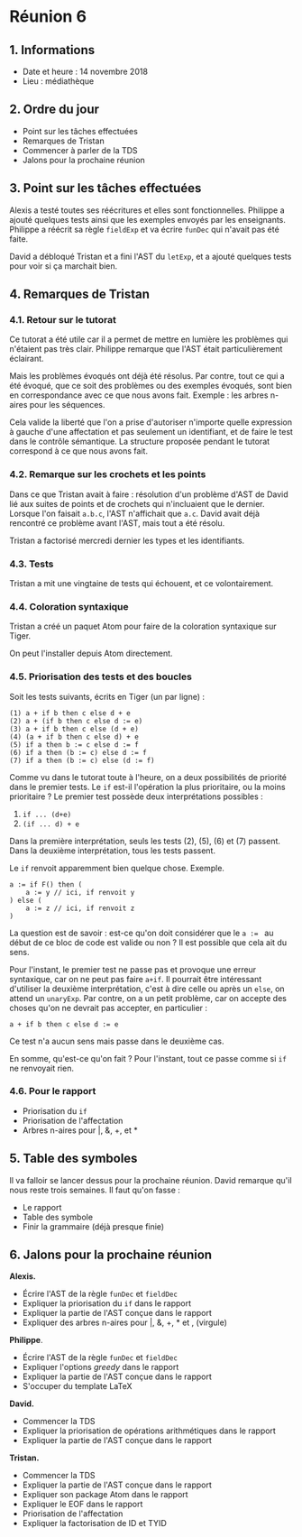 # Réunion 6

## 1. Informations

- Date et heure : 14 novembre 2018
- Lieu : médiathèque

## 2. Ordre du jour

- Point sur les tâches effectuées
- Remarques de Tristan
- Commencer à parler de la TDS
- Jalons pour la prochaine réunion

## 3. Point sur les tâches effectuées

Alexis a testé toutes ses réécritures et elles sont fonctionnelles. Philippe a ajouté quelques tests ainsi que les exemples envoyés par les enseignants. Philippe a réécrit sa règle `fieldExp` et va écrire `funDec` qui n'avait pas été faite.

David a débloqué Tristan et a fini l'AST du `letExp`, et a ajouté quelques tests pour voir si ça marchait bien.

## 4. Remarques de Tristan

### 4.1. Retour sur le tutorat

Ce tutorat a été utile car il a permet de mettre en lumière les problèmes qui n'étaient pas très clair. Philippe remarque que l'AST était particulièrement éclairant.

Mais les problèmes évoqués ont déjà été résolus. Par contre, tout ce qui a été évoqué, que ce soit des problèmes ou des exemples évoqués, sont bien en correspondance avec ce que nous avons fait. Exemple : les arbres n-aires pour les séquences.

Cela valide la liberté que l'on a prise d'autoriser n'importe quelle expression à gauche d'une affectation et pas seulement un identifiant, et de faire le test dans le contrôle sémantique. La structure proposée pendant le tutorat correspond à ce que nous avons fait.

### 4.2. Remarque sur les crochets et les points

Dans ce que Tristan avait à faire : résolution d'un problème d'AST de David lié aux suites de points et de crochets qui n'incluaient que le dernier. Lorsque l'on faisait `a.b.c`, l'AST n'affichait que `a.c`. David avait déjà rencontré ce problème avant l'AST, mais tout a été résolu.

Tristan a factorisé mercredi dernier les types et les identifiants.

### 4.3. Tests

Tristan a mit une vingtaine de tests qui échouent, et ce volontairement.

### 4.4. Coloration syntaxique

Tristan a créé un paquet Atom pour faire de la coloration syntaxique sur Tiger.

On peut l'installer depuis Atom directement.

### 4.5. Priorisation des tests et des boucles

Soit les tests suivants, écrits en Tiger (un par ligne) :

```
(1) a + if b then c else d + e
(2) a + (if b then c else d := e)
(3) a + if b then c else (d + e)
(4) (a + if b then c else d) + e
(5) if a then b := c else d := f
(6) if a then (b := c) else d := f
(7) if a then (b := c) else (d := f)
```

Comme vu dans le tutorat toute à l'heure, on a deux possibilités de priorité dans le premier tests. Le `if` est-il l'opération la plus prioritaire, ou la moins prioritaire ? Le premier test possède deux interprétations possibles :

1. `if ... (d+e)`
2. `(if ... d) + e`

Dans la première interprétation, seuls les tests (2), (5), (6) et (7) passent. Dans la deuxième interprétation, tous les tests passent.

Le `if` renvoit apparemment bien quelque chose. Exemple.

```
a := if F() then (
	a := y // ici, if renvoit y
) else (
	a := z // ici, if renvoit z
)
```

La question est de savoir : est-ce qu'on doit considérer que le `a := ` au début de ce bloc de code est valide ou non ? Il est possible que cela ait du sens.

Pour l'instant, le premier test ne passe pas et provoque une erreur syntaxique, car on ne peut pas faire `a+if`. Il pourrait être intéressant d'utiliser la deuxième interprétation, c'est à dire celle ou après un `else`, on attend un `unaryExp`. Par contre, on a un petit problème, car on accepte des choses qu'on ne devrait pas accepter, en particulier :

```
a + if b then c else d := e
```

Ce test n'a aucun sens mais passe dans le deuxième cas.

En somme, qu'est-ce qu'on fait ? Pour l'instant, tout ce passe comme si `if` ne renvoyait rien.

### 4.6. Pour  le rapport

- Priorisation du `if`
- Priorisation de l'affectation
- Arbres n-aires pour |, &, +, et *

## 5. Table des symboles

Il va falloir se lancer dessus pour la prochaine réunion. David remarque qu'il nous reste trois semaines. Il faut qu'on fasse :

- Le rapport
- Table des symbole
- Finir la grammaire (déjà presque finie)

## 6. Jalons pour la prochaine réunion

**Alexis.**

- Écrire l'AST de la règle `funDec` et `fieldDec`
- Expliquer la priorisation du `if` dans le rapport
- Expliquer la partie de l'AST conçue dans le rapport
- Expliquer des arbres n-aires pour |, &, +, * et , (virgule)

**Philippe**.

- Écrire l'AST de la règle `funDec` et `fieldDec`
- Expliquer l'options *greedy* dans le rapport
- Expliquer la partie de l'AST conçue dans le rapport
- S'occuper du template LaTeX

**David.**

- Commencer la TDS
- Expliquer la priorisation de opérations arithmétiques dans le rapport
- Expliquer la partie de l'AST conçue dans le rapport

**Tristan.**

- Commencer la TDS
- Expliquer la partie de l'AST conçue dans le rapport
- Expliquer son package Atom dans le rapport
- Expliquer le EOF dans le rapport
- Priorisation de l'affectation
- Expliquer la factorisation de ID et TYID

